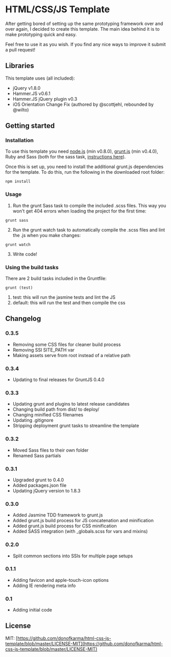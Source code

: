 HTML/CSS/JS Template
====================

After getting bored of setting up the same prototyping framework over and over again, I decided to create this template. The main idea behind it is to make prototyping quick and easy.

Feel free to use it as you wish. If you find any nice ways to improve it submit a pull request!

Libraries
---------------------

This template uses (all included):
- jQuery v1.8.0
- Hammer.JS v0.6.1
- Hammer.JS jQuery plugin v0.3
- iOS Orientation Change Fix (authored by @scottjehl, rebounded by @wilto)

Getting started
---------------------

### Installation

To use this template you need [node.js](http://nodejs.org/download/) (min v0.8.0), [grunt.js](https://github.com/gruntjs/grunt/wiki/Getting-started) (min v0.4.0), Ruby and Sass (both for the sass task, [instructions here](https://github.com/gruntjs/grunt-contrib-sass#the-sass-task)).

Once this is set up, you need to install the additional grunt.js dependencies for the template. To do this, run the following in the downloaded root folder:

`npm install`

### Usage

1) Run the grunt Sass task to compile the included .scss files. This way you won't get 404 errors when loading the project for the first time:

`grunt sass`

2) Run the grunt watch task to automatically compile the .scss files and lint the .js when you make changes:

`grunt watch`

3) Write code!

### Using the build tasks

There are 2 build tasks included in the Gruntfile:

`grunt (test)`

1. test: this will run the jasmine tests and lint the JS
2. default: this will run the test and then compile the css

Changelog
---------------------

### 0.3.5
- Removing some CSS files for cleaner build process
- Removing SSI SITE_PATH var
- Making assets serve from root instead of a relative path

### 0.3.4
- Updating to final releases for GruntJS 0.4.0

### 0.3.3
- Updating grunt and plugins to latest release candidates
- Changing build path from dist/ to deploy/
- Changing minified CSS filenames
- Updating .gitignore
- Stripping deployment grunt tasks to streamline the template

### 0.3.2
- Moved Sass files to their own folder
- Renamed Sass partials

### 0.3.1
- Upgraded grunt to 0.4.0
- Added packages.json file
- Updating jQuery version to 1.8.3

### 0.3.0
- Added Jasmine TDD framework to grunt.js
- Added grunt.js build process for JS concatenation and minification
- Added grunt.js build process for CSS minification
- Added SASS integration (with _globals.scss for vars and mixins)

### 0.2.0
- Split common sections into SSIs for multiple page setups

### 0.1.1
- Adding favicon and apple-touch-icon options
- Adding IE rendering meta info

### 0.1
- Adding initial code

License
---------------------

MIT: [https://github.com/donofkarma/html-css-js-template/blob/master/LICENSE-MIT](https://github.com/donofkarma/html-css-js-template/blob/master/LICENSE-MIT)